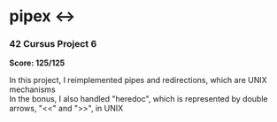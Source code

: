 # pipex ↔️

### 42 Cursus Project 6

**Score: 125/125**

In this project, I reimplemented pipes and redirections, which are UNIX mechanisms <br/>
In the bonus, I also handled "heredoc", which is represented by double arrows, "<<" and ">>", in UNIX
